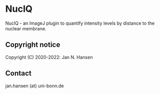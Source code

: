 # NuclQ
 NuclQ - an ImageJ plugin to quantify intensity levels by distance to the nuclear membrane.

## Copyright notice

Copyright (C) 2020-2022: Jan N. Hansen

## Contact

jan.hansen (at) uni-bonn.de
